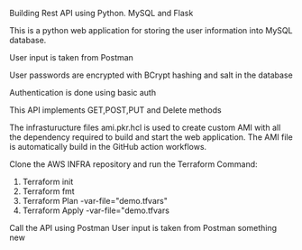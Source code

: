 Building Rest API using Python. MySQL and Flask

This is a python web application for storing the user information into MySQL database.

User input is taken from Postman

User passwords are encrypted with BCrypt hashing and salt in the database

Authentication is done using basic auth

This API implements GET,POST,PUT and Delete methods

The infrasturucture files ami.pkr.hcl is used to create custom AMI with all the dependency required to build and start the web application. The AMI file is automatically build in the GitHub action workflows.

Clone the AWS INFRA repository and run the Terraform Command:
1. Terraform init
2. Terraform fmt
3. Terraform Plan -var-file="demo.tfvars"
4. Terraform Apply -var-file="demo.tfvars


Call the API using Postman
User input is taken from Postman
 something new
